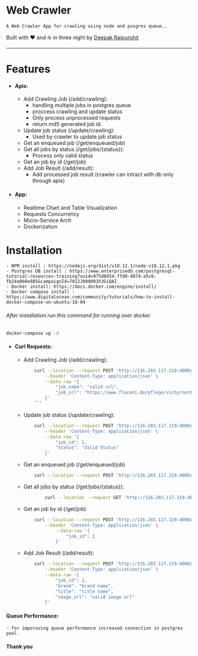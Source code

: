 # Web Crawler

```
A Web Crawler App for crawling using node and posgres queue..
```

Built with ❤︎ and :coffee: in three night by  [Deepak Rajpurohit](https://github.com/AvinashRajPurohit)

---


# Features
- #### Apis:
    - Add Crawling Job (/add/crawling):
        - handling multiple jobs in postgres queue
        - proccess crawling and update status
        - Only process unprocessed requests
        - return md5 generated job id.
    - Update job status (/update/crawling):
        - Used by crawler to update job status
    - Get an enqueued job (/get/enqueued/job)
    - Get all jobs by status (/get/jobs/{status}):
        - Process only valid status
    - Get an job by id (/get/job)
    - Add Job Result (/add/result):
        - Add processed job result (crawler can intract with db only through apis)
- #### App:
    - Realtime Chart and Table Visualization
    - Requests Concurrency
    - Micro-Service Arch
    - Dockerization 

# Installation
    - NPM install : https://nodejs.org/dist/v18.12.1/node-v18.12.1.pkg
    - Postgres DB install : https://www.enterprisedb.com/postgresql-tutorial-resources-training?uuid=975d8454-ffd8-4074-a5c6-fb24a060e885&campaignId=7012J000001h3GiQAI
    - Docker install: https://docs.docker.com/engine/install/
    - Docker compose install : https://www.digitalocean.com/community/tutorials/how-to-install-docker-compose-on-ubuntu-18-04

###### After installation run this command for running over docker.

```bash
docker-compose up -d
```
- #### Curl Requests:
    - Add Crawling Job (/add/crawling):
        ```bash
            curl --location --request POST 'http://116.203.117.119:4000/add/crawling' \
                --header 'Content-Type: application/json' \
                --data-raw '{
                    "job_name": "valid url",
                    "job_url": "https://www.flaconi.de/pflege/vichy/normaderm/vichy-normaderm-24h-feuchtigkeit-gesichtscreme.html#sku=80020057-50"
                }'
            ```
    - Update job status (/update/crawling):
        ```bash
            curl --location --request POST 'http://116.203.117.119:4000/update/crawling' \
                --header 'Content-Type: application/json' \
                --data-raw '{
                    "job_id": 1,
                    "status": "Valid Status"
                }'
        ```
    - Get an enqueued job (/get/enqueued/job)
        ```bash 
            curl --location --request POST 'http://116.203.117.119:4000/get/enqueued/job'
        ```
    - Get all jobs by status (/get/jobs/{status}):
        ```bash 
                curl --location --request GET 'http://116.203.117.119:4000/get/jobs/completed' 
        ```

    - Get an job by id (/get/job)
        ```bash 
            curl --location --request POST 'http://116.203.117.119:4000/get/job' \
                --header 'Content-Type: application/json' \
                    --data-raw '{
                        "job_id": 1
                    }'
        ```
    - Add Job Result (/add/result):
        ```bash 
            curl --location --request POST 'http://116.203.117.119:4000/add/result' \
                --header 'Content-Type: application/json' \
                --data-raw '{
                    "job_id": 1,
                    "brand": "brand name",
                    "title": "title name",
                    "image_url": "valid image url"
                }'
        ```

#### Queue Performance:
    - for imporoving queue performance increased connection in postgres pool.

#### Thank you 